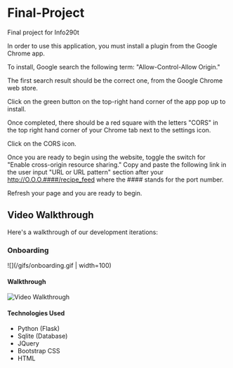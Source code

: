 # Final-Project
Final project for Info290t

In order to use this application, you must install a plugin from the Google Chrome app.

To install, Google search the following term: "Allow-Control-Allow Origin."

The first search result should be the correct one, from the Google Chrome web store.

Click on the green button on the top-right hand corner of the app pop up to install.

Once completed, there should be a red square with the letters "CORS" in the top right hand corner of your Chrome tab next to the settings icon.

Click on the CORS icon.

Once you are ready to begin using the website, toggle the switch for "Enable cross-origin resource sharing." Copy and paste the following link in the user input "URL or URL pattern" section after your http://O.O.O.####/recipe_feed where the #### stands for the port number.

Refresh your page and you are ready to begin.


## Video Walkthrough

Here's a walkthrough of our development iterations:
### Onboarding
![](/gifs/onboarding.gif | width=100)


#### Walkthrough

<img src='https://imgur.com/a/7pOtLfi.gif' title='Iteration1' width='' alt='Video Walkthrough' />


#### Technologies Used
* Python (Flask)
* Sqlite (Database)
* JQuery
* Bootstrap CSS
* HTML 